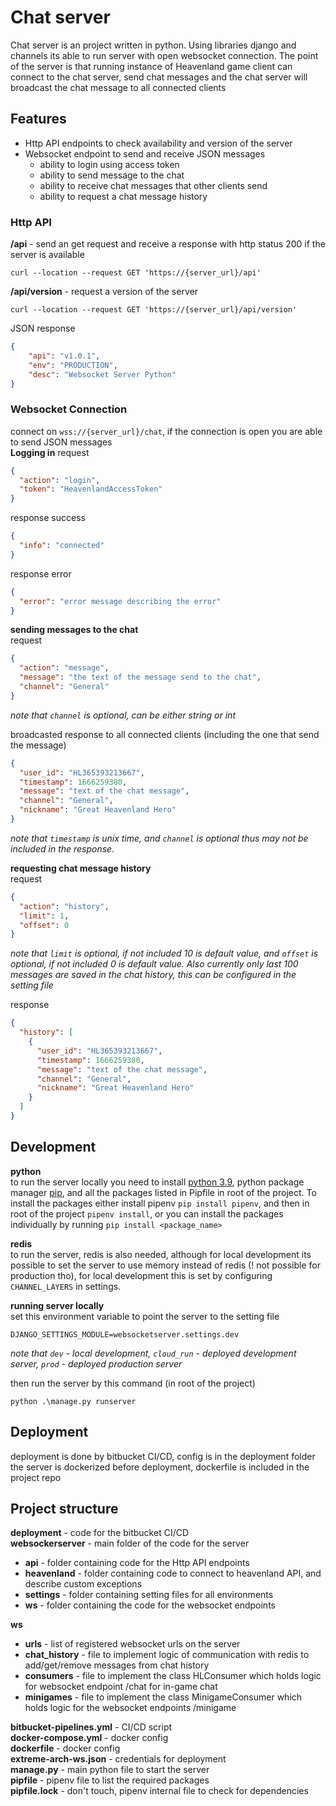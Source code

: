# Chat server
Chat server is an project written in python. Using libraries django and channels its able to run server with open websocket connection. The point of the server is that running instance of Heavenland game client can connect to the chat server, send chat messages and the chat server will broadcast the chat message to all connected clients

## Features
- Http API endpoints to check availability and version of the server
- Websocket endpoint to send and receive JSON messages
    - ability to login using access token
    - ability to send message to the chat
    - ability to receive chat messages that other clients send
    - ability to request a chat message history

### Http API
**/api** - send an get request and receive a response with http status 200 if the server is available
```
curl --location --request GET 'https://{server_url}/api'
```
  
**/api/version** - request a version of the server
```
curl --location --request GET 'https://{server_url}/api/version'
```
JSON response
```json
{
    "api": "v1.0.1",
    "env": "PRODUCTION",
    "desc": "Websocket Server Python"
}
```
### Websocket Connection
connect on `wss://{server_url}/chat`, if the connection is open you are able to send JSON messages  
**Logging in**
request
```json
{
  "action": "login",
  "token": "HeavenlandAccessToken"
}
```
response success
```json
{
  "info": "connected"
}
```
response error
```json
{
  "error": "error message describing the error"
}
```
**sending messages to the chat**  
request
```json
{
  "action": "message",
  "message": "the text of the message send to the chat",
  "channel": "General"
}
```
*note that `channel` is optional, can be either string or int*
  
broadcasted response to all connected clients (including the one that send the message)
```json
{
  "user_id": "HL365393213667",
  "timestamp": 1666259380,
  "message": "text of the chat message",
  "channel": "General",
  "nickname": "Great Heavenland Hero"
}
```
*note that `timestamp` is unix time, and `channel` is optional thus may not be included in the response.*
  
**requesting chat message history**  
request
```json
{
  "action": "history",
  "limit": 1,
  "offset": 0
}
```
*note that `limit` is optional, if not included 10 is default value, and `offset` is optional, if not included 0 is default value. Also currently only last 100 messages are saved in the chat history, this can be configured in the setting file*
  
response
```json
{
  "history": [
    {
      "user_id": "HL365393213667",
      "timestamp": 1666259380,
      "message": "text of the chat message",
      "channel": "General",
      "nickname": "Great Heavenland Hero"
    }
  ]
}
```
## Development
**python**  
to run the server locally you need to install [python 3.9](https://www.python.org/downloads/), python package manager [pip](https://pip.pypa.io/en/stable/installation/), and all the packages listed in Pipfile in root of the project. To install the packages either install pipenv `pip install pipenv`, and then in root of the project `pipenv install`, or you can install the packages individually by running `pip install <package_name>`
  
**redis**  
to run the server, redis is also needed, although for local development its possible to set the server to use memory instead of redis (! not possible for production tho), for local development this is set by configuring `CHANNEL_LAYERS` in settings.

**running server locally**  
set this environment variable to point the server to the setting file
```
DJANGO_SETTINGS_MODULE=websocketserver.settings.dev
```
*note that `dev` - local development, `cloud_run` - deployed development server, `prod` - deployed production server*
  
then run the server by this command (in root of the project)
```
python .\manage.py runserver
```
## Deployment
deployment is done by bitbucket CI/CD, config is in the deployment folder  
the server is dockerized before deployment, dockerfile is included in the project repo

## Project structure
**deployment** - code for the bitbucket CI/CD  
**websockerserver** - main folder of the code for the server  
* **api** - folder containing code for the Http API endpoints  
* **heavenland** - folder containing code to connect to heavenland API, and describe custom exceptions  
* **settings** - folder containing setting files for all environments  
* **ws** - folder containing the code for the websocket endpoints  

**ws**
* **urls** - list of registered websocket urls on the server
* **chat_history** - file to implement logic of communication with redis to add/get/remove messages from chat history
* **consumers** - file to implement the class HLConsumer which holds logic for websocket endpoint /chat for in-game chat
* **minigames** - file to implement the class MinigameConsumer which holds logic for the websocket endpoints /minigame 

**bitbucket-pipelines.yml** - CI/CD script    
**docker-compose.yml** - docker config  
**dockerfile** - docker config  
**extreme-arch-ws.json** - credentials for deployment  
**manage.py** - main python file to start the server  
**pipfile** - pipenv file to list the required packages  
**pipfile.lock** - don't touch, pipenv internal file to check for dependencies  
